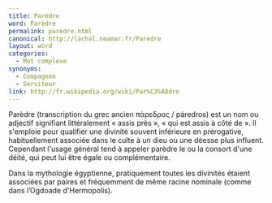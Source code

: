 ```yaml
---
title: Parèdre
word: Parèdre
permalink: paredre.html
canonical: http://lachal.neamar.fr/Paredre
layout: word
categories:
  - Mot complexe
synonyms:
  - Compagnon
  - Serviteur
link: http://fr.wikipedia.org/wiki/Par%C3%A8dre
---
```


Parèdre (transcription du grec ancien &#960;&#940;&#961;&#949;&#948;&#961;&#959;&#962; / páredros) est un nom ou adjectif signifiant littéralement «  assis près », « qui est assis à côté de ». Il s'emploie pour qualifier une divinité souvent inférieure en prérogative, habituellement associée dans le culte à un dieu ou une déesse plus influent. Cependant l'usage général tend à appeler parèdre le ou la consort d'une déité, qui peut lui être égale ou complémentaire.

Dans la mythologie égyptienne, pratiquement toutes les divinités étaient associées par paires et fréquemment de même racine nominale (comme dans l’Ogdoade d'Hermopolis).

